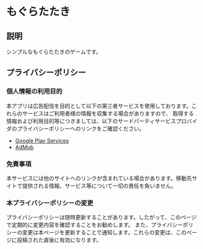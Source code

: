 # もぐらたたき
## 説明

シンプルなもぐらたたきのゲームです。

## プライバシーポリシー

### 個人情報の利用目的

本アプリは広告配信を目的として以下の第三者サービスを使用しております。これらのサービスはご利用者様の情報を収集する場合がありますので、
取得する情報および利用目的等につきましては、以下のサードパーティサービスプロバイダのプライバシーポリシーへのリンクをご確認ください。

*   [Google Play Services](https://www.google.com/policies/privacy/)
*   [AdMob](https://support.google.com/admob/answer/6128543?hl=en)

### 免責事項

本サービスには他のサイトへのリンクが含まれている場合があります。移動先サイトで提供される情報、サービス等について一切の責任を負いません。

### 本プライバシーポリシーの変更

プライバシーポリシーは随時更新することがあります。したがって、このページで定期的に変更内容を確認することをお勧めします。
また、プライバシーポリシーの変更は本ページを更新することで通知します。これらの変更は、このページに投稿された直後に有効になります。
